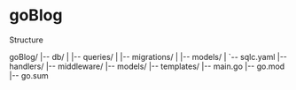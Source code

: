 # goBlog


Structure

goBlog/
|-- db/
|   |-- queries/
|   |-- migrations/
|   |-- models/
|   `-- sqlc.yaml
|-- handlers/
|-- middleware/
|-- models/
|-- templates/
|-- main.go
|-- go.mod
|-- go.sum
